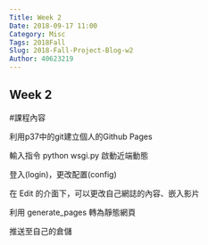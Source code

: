 ```yaml
---
Title: Week 2
Date: 2018-09-17 11:00
Category: Misc
Tags: 2018Fall
Slug: 2018-Fall-Project-Blog-w2
Author: 40623219
---
```


Week 2
----

#課程內容

利用p37中的git建立個人的Github Pages

輸入指令 python wsgi.py 啟動近端動態

登入(login)，更改配置(config)

在 Edit 的介面下，可以更改自己網誌的內容、嵌入影片

利用 generate_pages 轉為靜態網頁

推送至自己的倉儲


